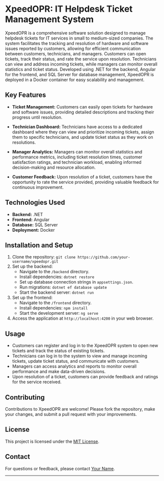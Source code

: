 # XpeedOPR: IT Helpdesk Ticket Management System

XpeedOPR is a comprehensive software solution designed to manage helpdesk tickets for IT services in small to medium-sized companies. The system facilitates the tracking and resolution of hardware and software issues reported by customers, allowing for efficient communication between customers, technicians, and managers. Customers can open tickets, track their status, and rate the service upon resolution. Technicians can view and address incoming tickets, while managers can monitor overall statistics and ticket status. Developed using .NET for the backend, Angular for the frontend, and SQL Server for database management, XpeedOPR is deployed in a Docker container for easy scalability and management.

## Key Features

- **Ticket Management:** Customers can easily open tickets for hardware and software issues, providing detailed descriptions and tracking their progress until resolution.
- **Technician Dashboard:** Technicians have access to a dedicated dashboard where they can view and prioritize incoming tickets, assign them to specific technicians, and update ticket status as they work on resolutions.

- **Manager Analytics:** Managers can monitor overall statistics and performance metrics, including ticket resolution times, customer satisfaction ratings, and technician workload, enabling informed decision-making and resource allocation.

- **Customer Feedback:** Upon resolution of a ticket, customers have the opportunity to rate the service provided, providing valuable feedback for continuous improvement.

## Technologies Used

- **Backend:** .NET
- **Frontend:** Angular
- **Database:** SQL Server
- **Deployment:** Docker

## Installation and Setup

1. Clone the repository: `git clone https://github.com/your-username/xpeedopr.git`
2. Set up the backend:
   - Navigate to the `/backend` directory.
   - Install dependencies: `dotnet restore`
   - Set up database connection strings in `appsettings.json`.
   - Run migrations: `dotnet ef database update`
   - Start the backend server: `dotnet run`
3. Set up the frontend:
   - Navigate to the `/frontend` directory.
   - Install dependencies: `npm install`
   - Start the development server: `ng serve`
4. Access the application at `http://localhost:4200` in your web browser.

## Usage

- Customers can register and log in to the XpeedOPR system to open new tickets and track the status of existing tickets.
- Technicians can log in to the system to view and manage incoming tickets, update ticket status, and communicate with customers.
- Managers can access analytics and reports to monitor overall performance and make data-driven decisions.
- Upon resolution of a ticket, customers can provide feedback and ratings for the service received.

## Contributing

Contributions to XpeedOPR are welcome! Please fork the repository, make your changes, and submit a pull request with your improvements.

## License

This project is licensed under the [MIT License](LICENSE).

## Contact

For questions or feedback, please contact [Your Name](mailto:your-email@example.com).

---
